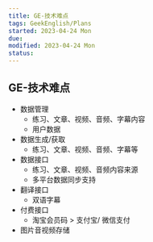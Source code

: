 ```yaml
---
title: GE-技术难点
tags: GeekEnglish/Plans
started: 2023-04-24 Mon
due: 
modified: 2023-04-24 Mon
status: 
---
```

## GE-技术难点
- 数据管理
	- 练习、文章、视频、音频、字幕内容
	- 用户数据
- 数据生成/获取
	- 练习、文章、视频、音频、字幕等
- 数据接口
	- 练习、文章、视频、音频内容来源
	- 多平台数据同步支持
- 翻译接口
	- 双语字幕
- 付费接口
	- 淘宝会员码 > 支付宝/ 微信支付
- 图片音视频存储